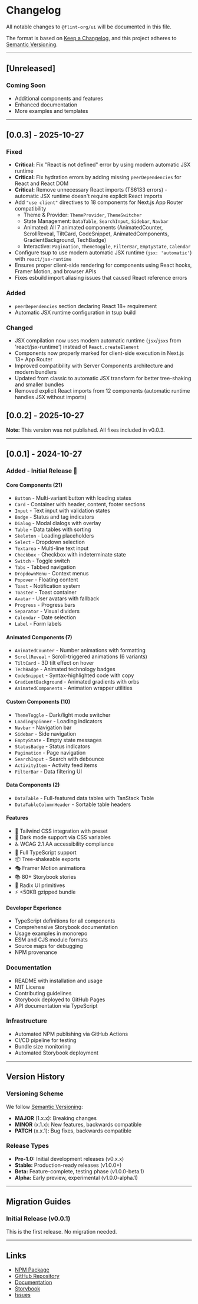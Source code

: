 # Changelog

All notable changes to `@flint-org/ui` will be documented in this file.

The format is based on [Keep a Changelog](https://keepachangelog.com/en/1.0.0/),
and this project adheres to [Semantic Versioning](https://semver.org/spec/v2.0.0.html).

---

## [Unreleased]

### Coming Soon
- Additional components and features
- Enhanced documentation
- More examples and templates

---

## [0.0.3] - 2025-10-27

### Fixed
- **Critical:** Fix "React is not defined" error by using modern automatic JSX runtime
- **Critical:** Fix hydration errors by adding missing `peerDependencies` for React and React DOM
- **Critical:** Remove unnecessary React imports (TS6133 errors) - automatic JSX runtime doesn't require explicit React imports
- Add `"use client"` directives to 18 components for Next.js App Router compatibility
  - Theme & Provider: `ThemeProvider`, `ThemeSwitcher`
  - State Management: `DataTable`, `SearchInput`, `Sidebar`, `Navbar`
  - Animated: All 7 animated components (AnimatedCounter, ScrollReveal, TiltCard, CodeSnippet, AnimatedComponents, GradientBackground, TechBadge)
  - Interactive: `Pagination`, `ThemeToggle`, `FilterBar`, `EmptyState`, `Calendar`
- Configure tsup to use modern automatic JSX runtime (`jsx: 'automatic'`) with `react/jsx-runtime`
- Ensures proper client-side rendering for components using React hooks, Framer Motion, and browser APIs
- Fixes esbuild import aliasing issues that caused React reference errors

### Added
- `peerDependencies` section declaring React 18+ requirement
- Automatic JSX runtime configuration in tsup build

### Changed
- JSX compilation now uses modern automatic runtime (`jsx`/`jsxs` from 'react/jsx-runtime') instead of `React.createElement`
- Components now properly marked for client-side execution in Next.js 13+ App Router
- Improved compatibility with Server Components architecture and modern bundlers
- Updated from classic to automatic JSX transform for better tree-shaking and smaller bundles
- Removed explicit React imports from 12 components (automatic runtime handles JSX without imports)

## [0.0.2] - 2025-10-27

**Note:** This version was not published. All fixes included in v0.0.3.

---

## [0.0.1] - 2024-10-27

### Added - Initial Release 🚀

#### Core Components (21)
- `Button` - Multi-variant button with loading states
- `Card` - Container with header, content, footer sections
- `Input` - Text input with validation states
- `Badge` - Status and tag indicators
- `Dialog` - Modal dialogs with overlay
- `Table` - Data tables with sorting
- `Skeleton` - Loading placeholders
- `Select` - Dropdown selection
- `Textarea` - Multi-line text input
- `Checkbox` - Checkbox with indeterminate state
- `Switch` - Toggle switch
- `Tabs` - Tabbed navigation
- `DropdownMenu` - Context menus
- `Popover` - Floating content
- `Toast` - Notification system
- `Toaster` - Toast container
- `Avatar` - User avatars with fallback
- `Progress` - Progress bars
- `Separator` - Visual dividers
- `Calendar` - Date selection
- `Label` - Form labels

#### Animated Components (7)
- `AnimatedCounter` - Number animations with formatting
- `ScrollReveal` - Scroll-triggered animations (6 variants)
- `TiltCard` - 3D tilt effect on hover
- `TechBadge` - Animated technology badges
- `CodeSnippet` - Syntax-highlighted code with copy
- `GradientBackground` - Animated gradients with orbs
- `AnimatedComponents` - Animation wrapper utilities

#### Custom Components (10)
- `ThemeToggle` - Dark/light mode switcher
- `LoadingSpinner` - Loading indicators
- `Navbar` - Navigation bar
- `Sidebar` - Side navigation
- `EmptyState` - Empty state messages
- `StatusBadge` - Status indicators
- `Pagination` - Page navigation
- `SearchInput` - Search with debounce
- `ActivityItem` - Activity feed items
- `FilterBar` - Data filtering UI

#### Data Components (2)
- `DataTable` - Full-featured data tables with TanStack Table
- `DataTableColumnHeader` - Sortable table headers

#### Features
- 🎨 Tailwind CSS integration with preset
- 🌙 Dark mode support via CSS variables
- ♿ WCAG 2.1 AA accessibility compliance
- 📘 Full TypeScript support
- 📦 Tree-shakeable exports
- 🎭 Framer Motion animations
- 📚 80+ Storybook stories
- 🔧 Radix UI primitives
- ⚡ <50KB gzipped bundle

#### Developer Experience
- TypeScript definitions for all components
- Comprehensive Storybook documentation
- Usage examples in monorepo
- ESM and CJS module formats
- Source maps for debugging
- NPM provenance

### Documentation
- README with installation and usage
- MIT License
- Contributing guidelines
- Storybook deployed to GitHub Pages
- API documentation via TypeScript

### Infrastructure
- Automated NPM publishing via GitHub Actions
- CI/CD pipeline for testing
- Bundle size monitoring
- Automated Storybook deployment

---

## Version History

### Versioning Scheme

We follow [Semantic Versioning](https://semver.org/):
- **MAJOR** (1.x.x): Breaking changes
- **MINOR** (x.1.x): New features, backwards compatible
- **PATCH** (x.x.1): Bug fixes, backwards compatible

### Release Types

- **Pre-1.0:** Initial development releases (v0.x.x)
- **Stable:** Production-ready releases (v1.0.0+)
- **Beta:** Feature-complete, testing phase (v1.0.0-beta.1)
- **Alpha:** Early preview, experimental (v1.0.0-alpha.1)

---

## Migration Guides

### Initial Release (v0.0.1)

This is the first release. No migration needed.

---

## Links

- [NPM Package](https://www.npmjs.com/package/@flint-org/ui)
- [GitHub Repository](https://github.com/flint-organization/flint-ui)
- [Documentation](https://docs.flint-ui.com)
- [Storybook](https://flint-organization.github.io/flint-ui)
- [Issues](https://github.com/flint-organization/flint-ui/issues)
